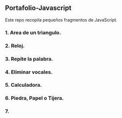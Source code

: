 ## **Portafolio-Javascript**
Este repo recopila pequeños fragmentos de JavaScript.  

### 1. __Area de un triangulo.__
### 2. __Reloj.__
### 3. __Repite la palabra.__
### 4. __Eliminar vocales.__
### 5. __Calculadora.__
### 6. __Piedra, Papel o Tijera.__
### 7.
